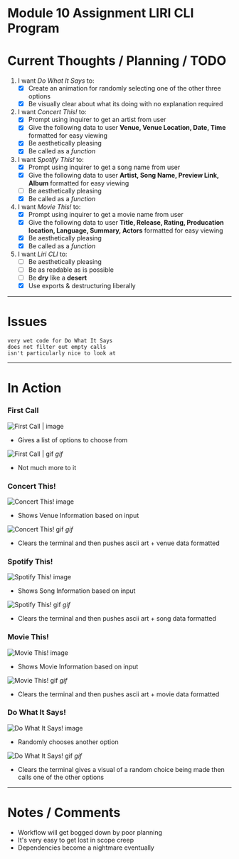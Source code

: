 # Module 10 Assignment LIRI CLI Program


 # Current Thoughts / Planning / TODO

   1. I want *Do What It Says* to:
      - [x] Create an animation for randomly selecting one of the other three options
      - [x] Be visually clear about what its doing with no explanation required

   2. I want *Concert This!* to:
      - [x] Prompt using inquirer to get an artist from user     
      - [x] Give the following data to user **Venue, Venue Location, Date, Time** formatted for easy viewing
      - [x] Be aesthetically pleasing
      - [x] Be called as a *function*

   3. I want *Spotify This!* to:
      - [x] Prompt using inquirer to get a song name from user
      - [x] Give the following data to user **Artist, Song Name, Preview Link, Album** formatted for easy viewing 
      - [ ] Be aesthetically pleasing
      - [x] Be called as a *function*

   4. I want *Movie This!* to:
      - [x] Prompt using inquirer to get a movie name from user
      - [x] Give the following data to user **Title, Release, Rating, Producation location, Language, Summary, Actors** formatted for easy viewing
      - [x] Be aesthetically pleasing
      - [x] Be called as a *function*

   5. I want *Liri CLI* to:
      - [ ] Be aesthetically pleasing
      - [ ] Be as readable as is possible 
      - [ ] Be **dry** like a **desert**
      - [x] Use exports & destructuring liberally
    
------------------------------

# Issues

    very wet code for Do What It Says
    does not filter out empty calls
    isn't particularly nice to look at

-------------------------------

# In Action 

### First Call

![First Call | image](https://puu.sh/CJH4Z/c16a784ea7.png)

  * Gives a list of options to choose from

![First Call | gif]("#") *gif*

  * Not much more to it
  
### Concert This!

![Concert This! image](https://puu.sh/CJHdp/0d6cd6cc0a.png)

  * Shows Venue Information based on input

![Concert This! gif]("#") *gif*

  * Clears the terminal and then pushes ascii art + venue data formatted
  
 ### Spotify This!

![Spotify This! image](https://puu.sh/CJHuL/1eee167fe3.png)

 * Shows Song Information based on input

![Spotify This! gif]("#") *gif*

 * Clears the terminal and then pushes ascii art + song data formatted

### Movie This!

![Movie This! image](https://puu.sh/CJHo1/38fdf91a9b.png)

  * Shows Movie Information based on input

![Movie This! gif]("#") *gif*

  * Clears the terminal and then pushes ascii art + movie data formatted
  
### Do What It Says!

![Do What It Says! image](https://puu.sh/CJHt8/d12f638d9f.png)

  * Randomly chooses another option

![Do What It Says! gif]("#") *gif*

  * Clears the terminal gives a visual of a random choice being made then calls one of the other options 

-------------------------------

# Notes / Comments

* Workflow will get bogged down by poor planning
* It's very easy to get lost in scope creep
* Dependencies become a nightmare eventually

